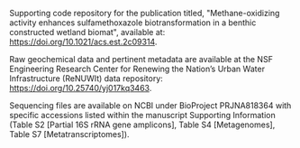 Supporting code repository for the publication titled, "Methane-oxidizing activity enhances sulfamethoxazole biotransformation in a benthic constructed wetland biomat", available at: https://doi.org/10.1021/acs.est.2c09314.

Raw geochemical data and pertinent metadata are available at the NSF Engineering Research Center for Renewing the Nation’s Urban Water Infrastructure (ReNUWIt) data repository: https://doi.org/10.25740/yj017kq3463.

Sequencing files are available on NCBI under BioProject PRJNA818364 with specific accessions listed within the manuscript Supporting Information (Table S2 [Partial 16S rRNA gene amplicons], Table S4 [Metagenomes], Table S7 [Metatranscriptomes]).
